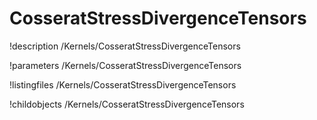 <!-- MOOSE Documentation Stub: Remove this when content is added. -->

# CosseratStressDivergenceTensors
!description /Kernels/CosseratStressDivergenceTensors

!parameters /Kernels/CosseratStressDivergenceTensors

!listingfiles /Kernels/CosseratStressDivergenceTensors

!childobjects /Kernels/CosseratStressDivergenceTensors
